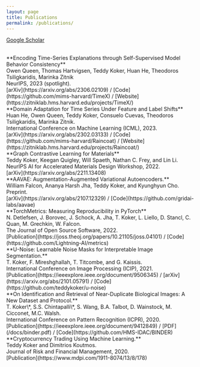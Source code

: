 ```yaml
---
layout: page
title: Publications
permalink: /publications/
---
```


[Google Scholar](https://scholar.google.com/citations?user=br990A8AAAAJ&hl=en)

<br>
**Encoding Time-Series Explanations through Self-Supervised Model Behavior Consistency**<br>
Owen Queen, Thomas Hartvigsen, Teddy Koker, Huan He, Theodoros Tsiligkaridis, Marinka Zitnik<br>
NeurIPS, 2023 (spotlight).<br>
[arXiv](https://arxiv.org/abs/2306.02109) / [Code](https://github.com/mims-harvard/TimeX) / [Website](https://zitniklab.hms.harvard.edu/projects/TimeX/)

<br>
**Domain Adaptation for Time Series Under Feature and Label Shifts**<br>
Huan He, Owen Queen, Teddy Koker, Consuelo Cuevas, Theodoros Tsiligkaridis, Marinka Zitnik.<br>
International Conference on Machine Learning (ICML), 2023.<br>
[arXiv](https://arxiv.org/abs/2302.03133) / [Code](https://github.com/mims-harvard/Raincoat) / [Website](https://zitniklab.hms.harvard.edu/projects/Raincoat/)

<br>
**Graph Contrastive Learning for Materials**<br>
Teddy Koker, Keegan Quigley, Will Spaeth, Nathan C. Frey, and Lin Li.<br>
NeurIPS AI for Accelerated Materials Design Workshop, 2022.<br>
[arXiv](https://arxiv.org/abs/2211.13408)

<br>
**AAVAE: Augmentation-Augmented Variational Autoencoders.**<br>
William Falcon, Ananya Harsh Jha, Teddy Koker, and Kyunghyun Cho.<br>
Preprint.<br>
[arXiv](https://arxiv.org/abs/2107.12329) / [Code](https://github.com/gridai-labs/aavae)

<br>
**TorchMetrics: Measuring Reproducibility in PyTorch**<br>
N. Detlefsen, J. Borovec, J. Schock, A. Jha, T. Koker, L. Liello, D. Stancl, C. Quan, M. Grechkin, W. Falcon. <br>
The Journal of Open Source Software, 2022.<br>
[Publication](https://joss.theoj.org/papers/10.21105/joss.04101) / [Code](https://github.com/Lightning-AI/metrics)


<br>
**U-Noise: Learnable Noise Masks for Interpretable Image Segmentation.**<br>
T. Koker, F. Mireshghallah, T. Titcombe, and G. Kaissis.<br>
International Conference on Image Processing (ICIP), 2021.<br>
[Publication](https://ieeexplore.ieee.org/document/9506345) / [arXiv](https://arxiv.org/abs/2101.05791) / [Code](https://github.com/teddykoker/u-noise)

<br>
**On Identification and Retrieval of Near-Duplicate Biological Images: A New Dataset and Protocol.**<br>
T. Koker\*, S.S. Chintapalli\*, S. Wang, B.A. Talbot, D. Wainstock, M. Cicconet, M.C. Walsh.<br>
International Conference on Pattern Recognition (ICPR), 2020.<br>
[Publication](https://ieeexplore.ieee.org/document/9412849) / [PDF](/docs/binder.pdf) / [Code](https://github.com/HMS-IDAC/BINDER)


<br>
**Cryptocurrency Trading Using Machine Learning.**<br>
Teddy Koker and Dimitrios Koutmos.<br>
Journal of Risk and Financial Management, 2020.<br>
[Publication](https://www.mdpi.com/1911-8074/13/8/178)
